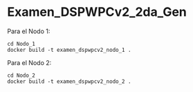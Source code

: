 # Examen_DSPWPCv2_2da_Gen
Para el Nodo 1:<br />
  ```
  cd Nodo_1
  docker build -t examen_dspwpcv2_nodo_1 .
  ```
Para el Nodo 2:<br />
  ```
  cd Nodo_2
  docker build -t examen_dspwpcv2_nodo_2 .
  ```
